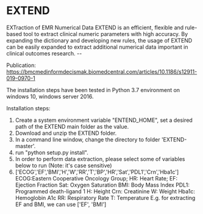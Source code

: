 # EXTEND
EXTraction of EMR Numerical Data
EXTEND is an efficient, flexible and rule-based tool to extract clinical numeric parameters with high accuracy. By expanding the dictionary and developing new rules, the usage of EXTEND can be easily expanded to extract additional numerical data important in clinical outcomes research. --

Publication: https://bmcmedinformdecismak.biomedcentral.com/articles/10.1186/s12911-019-0970-1

The installation steps have been tested in Python 3.7 environment on windows 10, windows server 2016. 

Installation steps:
1. Create a system environment variable "ENTEND_HOME", set a desired path of the EXTEND main folder as the value.
2. Download and unzip the EXTEND folder.
3. In a command line window, change the directory to folder 'EXTEND-master'.
4. run "python setup.py install".
5. In order to perform data extraction, please select some of variables below to run (Note: it's case sensitive)
6. ['ECOG','EF','BMI','H','W','RR','T','BP','HR','Sat','PDL1','Crn','Hba1c']
      ECOG:Eastern Cooperative Oncology Group;      HR: Heart Rate;
      EF: Ejection Fraction                         Sat: Oxygen Saturation
      BMI: Body Mass Index                          PDL1: Programmed death-ligand 1 
      H: Height                                     Crn: Creatinine
      W: Weight                                     Hba1c: Hemoglobin A1c
      RR: Respiratory Rate
      T: Temperature
  E.g. for extracting EF and BMI, we can use ['EF', 'BMI']
